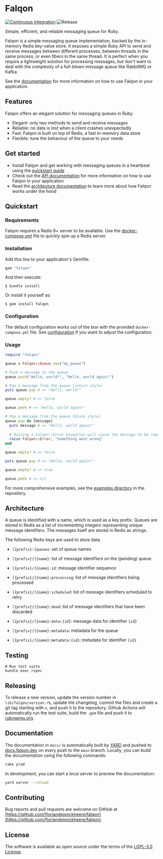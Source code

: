 # Falqon
[![Continuous Integration](https://github.com/floriandejonckheere/falqon/actions/workflows/ci.yml/badge.svg)](https://github.com/floriandejonckheere/falqon/actions/workflows/ci.yml)
![Release](https://img.shields.io/github/v/release/floriandejonckheere/falqon?label=Latest%20release)

Simple, efficient, and reliable messaging queue for Ruby.

Falqon is a simple messaging queue implementation, backed by the in-memory Redis key-value store.
It exposes a simple Ruby API to send and receive messages between different processes, between threads in the same process, or even fibers in the same thread.
It is perfect when you require a lightweight solution for processing messages, but don't want to deal with the complexity of a full-blown message queue like RabbitMQ or Kafka.

See the [documentation](https://docs.falqon.dev) for more information on how to use Falqon in your application.

## Features

Falqon offers an elegant solution for messaging queues in Ruby.

- Elegant: only two methods to send and receive messages
- Reliable: no data is lost when a client crashes unexpectedly
- Fast: Falqon is built on top of Redis, a fast in-memory data store
- Flexible: tune the behaviour of the queue to your needs

## Get started

- Install Falqon and get working with messaging queues in a heartbeat using the [quickstart guide](#quickstart)
- Check out the [API documentation](https://docs.falqon.dev/) for more information on how to use Falqon in your application
- Read the [architecture documentation](#architecture) to learn more about how Falqon works under the hood

## Quickstart

### Requirements

Falqon requires a Redis 6+ server to be available.
Use the [docker-compose.yml](https://github.com/floriandejonckheere/falqon/blob/master/docker-compose.yml) file to quickly spin up a Redis server.

### Installation

Add this line to your application's Gemfile:

```ruby
gem "falqon"
```

And then execute:

    $ bundle install

Or install it yourself as:

    $ gem install falqon

### Configuration

The default configuration works out of the box with the provided `docker-compose.yml` file.
See [configuration](#configuration) if you want to adjust the configuration.

### Usage

```ruby
require "falqon"

queue = Falqon::Queue.new("my_queue")

# Push a message to the queue
queue.push("Hello, world!", "Hello, world again!")

# Pop a message from the queue (return style)
puts queue.pop # => "Hello, world!"

queue.empty? # => false

queue.peek # => "Hello, world again!"

# Pop a message from the queue (block style)
queue.pop do |message|
  puts message # => "Hello, world again!"
  
  # Raising a Falqon::Error exception will cause the message to be requeued
  raise Falqon::Error, "Something went wrong"
end

queue.empty? # => false

puts queue.pop # => "Hello, world again!"

queue.empty? # => true

queue.peek # => nil
```

For more comprehensive examples, see the [examples directory](examples/) in the repository.

## Architecture

A queue is identified with a name, which is used as a key prefix.
Queues are stored in Redis as a list of incrementing integers representing unique message identifiers.
The messages itself are stored in Redis as strings.

The following Redis keys are used to store data.

- `[{prefix}:]queues`: set of queue names

- `[{prefix}/]{name}`: list of message identifiers on the (pending) queue

- `[{prefix}/]{name}:id`: message identifier sequence

- `[{prefix}/]{name}:processing`: list of message identifiers being processed

- `[{prefix}/]{name}:scheduled`: list of message identifiers scheduled to retry

- `[{prefix}/]{name}:dead`: list of message identifiers that have been discarded

- `[{prefix}/]{name}:data:{id}`: message data for identifier `{id}`

- `[{prefix}/]{name}:metadata`: metadata for the queue

- `[{prefix}/]{name}:metadata:{id}`: metadata for identifier `{id}`

## Testing

```ssh
# Run test suite
bundle exec rspec
```

## Releasing

To release a new version, update the version number in `lib/falqon/version.rb`, update the changelog, commit the files and create a git tag starting with `v`, and push it to the repository.
Github Actions will automatically run the test suite, build the `.gem` file and push it to [rubygems.org](https://rubygems.org).

## Documentation

The documentation in `docs/` is automatically built by [YARD](https://yardoc.org) and pushed to [docs.falqon.dev](https://docs.falqon.dev) on every push to the `main` branch.
Locally, you can build the documentation using the following commands:

```sh
rake yrad
```

In development, you can start a local server to preview the documentation:

```sh
yard server --reload
```

## Contributing

Bug reports and pull requests are welcome on GitHub at [https://github.com/floriandejonckheere/falqon](https://github.com/floriandejonckheere/falqon). 

## License

The software is available as open source under the terms of the [LGPL-3.0 License](https://www.gnu.org/licenses/lgpl-3.0.html).

